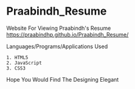 # Praabindh_Resume
Website For Viewing Praabindh's Resume
https://praabindhp.github.io/Praabindh_Resume/

Languages/Programs/Applications Used

    1. HTML5
    2. JavaScript
    3. CSS3
    
Hope You Would Find The Designing Elegant
